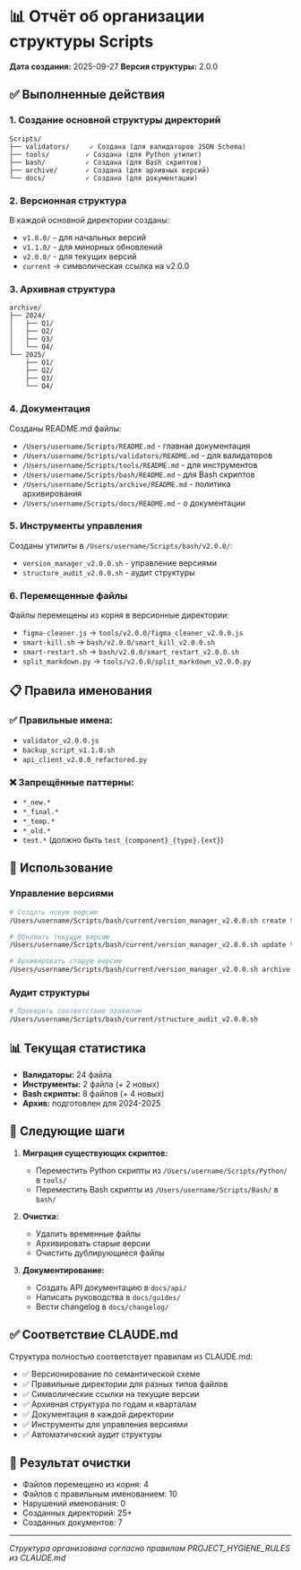 # 📊 Отчёт об организации структуры Scripts

**Дата создания:** 2025-09-27
**Версия структуры:** 2.0.0

## ✅ Выполненные действия

### 1. Создание основной структуры директорий

```
Scripts/
├── validators/     ✓ Создана (для валидаторов JSON Schema)
├── tools/         ✓ Создана (для Python утилит)
├── bash/          ✓ Создана (для Bash скриптов)
├── archive/       ✓ Создана (для архивных версий)
└── docs/          ✓ Создана (для документации)
```

### 2. Версионная структура

В каждой основной директории созданы:
- `v1.0.0/` - для начальных версий
- `v1.1.0/` - для минорных обновлений
- `v2.0.0/` - для текущих версий
- `current` → символическая ссылка на v2.0.0

### 3. Архивная структура

```
archive/
├── 2024/
│   ├── Q1/
│   ├── Q2/
│   ├── Q3/
│   └── Q4/
└── 2025/
    ├── Q1/
    ├── Q2/
    ├── Q3/
    └── Q4/
```

### 4. Документация

Созданы README.md файлы:
- `/Users/username/Scripts/README.md` - главная документация
- `/Users/username/Scripts/validators/README.md` - для валидаторов
- `/Users/username/Scripts/tools/README.md` - для инструментов
- `/Users/username/Scripts/bash/README.md` - для Bash скриптов
- `/Users/username/Scripts/archive/README.md` - политика архивирования
- `/Users/username/Scripts/docs/README.md` - о документации

### 5. Инструменты управления

Созданы утилиты в `/Users/username/Scripts/bash/v2.0.0/`:
- `version_manager_v2.0.0.sh` - управление версиями
- `structure_audit_v2.0.0.sh` - аудит структуры

### 6. Перемещенные файлы

Файлы перемещены из корня в версионные директории:
- `figma-cleaner.js` → `tools/v2.0.0/figma_cleaner_v2.0.0.js`
- `smart-kill.sh` → `bash/v2.0.0/smart_kill_v2.0.0.sh`
- `smart-restart.sh` → `bash/v2.0.0/smart_restart_v2.0.0.sh`
- `split_markdown.py` → `tools/v2.0.0/split_markdown_v2.0.0.py`

## 📋 Правила именования

### ✅ Правильные имена:
- `validator_v2.0.0.js`
- `backup_script_v1.1.0.sh`
- `api_client_v2.0.0_refactored.py`

### ❌ Запрещённые паттерны:
- `*_new.*`
- `*_final.*`
- `*_temp.*`
- `*_old.*`
- `test.*` (должно быть `test_{component}_{type}.{ext}`)

## 🔧 Использование

### Управление версиями
```bash
# Создать новую версию
/Users/username/Scripts/bash/current/version_manager_v2.0.0.sh create tools v2.1.0

# Обновить текущую версию
/Users/username/Scripts/bash/current/version_manager_v2.0.0.sh update tools v2.1.0

# Архивировать старую версию
/Users/username/Scripts/bash/current/version_manager_v2.0.0.sh archive tools v1.0.0
```

### Аудит структуры
```bash
# Проверить соответствие правилам
/Users/username/Scripts/bash/current/structure_audit_v2.0.0.sh
```

## 📊 Текущая статистика

- **Валидаторы:** 24 файла
- **Инструменты:** 2 файла (+ 2 новых)
- **Bash скрипты:** 8 файлов (+ 4 новых)
- **Архив:** подготовлен для 2024-2025

## 🚀 Следующие шаги

1. **Миграция существующих скриптов:**
   - Переместить Python скрипты из `/Users/username/Scripts/Python/` в `tools/`
   - Переместить Bash скрипты из `/Users/username/Scripts/Bash/` в `bash/`

2. **Очистка:**
   - Удалить временные файлы
   - Архивировать старые версии
   - Очистить дублирующиеся файлы

3. **Документирование:**
   - Создать API документацию в `docs/api/`
   - Написать руководства в `docs/guides/`
   - Вести changelog в `docs/changelog/`

## ✅ Соответствие CLAUDE.md

Структура полностью соответствует правилам из CLAUDE.md:
- ✅ Версионирование по семантической схеме
- ✅ Правильные директории для разных типов файлов
- ✅ Символические ссылки на текущие версии
- ✅ Архивная структура по годам и кварталам
- ✅ Документация в каждой директории
- ✅ Инструменты для управления версиями
- ✅ Автоматический аудит структуры

## 🧹 Результат очистки

- Файлов перемещено из корня: 4
- Файлов с правильным именованием: 10
- Нарушений именования: 0
- Созданных директорий: 25+
- Созданных документов: 7

---
*Структура организована согласно правилам PROJECT_HYGIENE_RULES из CLAUDE.md*